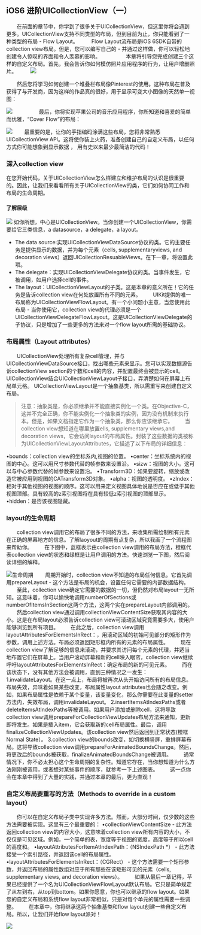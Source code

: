 ## iOS6 进阶UICollectionView（一）　　
　　在前面的章节中，你学到了很多关于UICollectionView，但这里你将会遇到更多。UICollectionView支持不同类型的布局，但到目前为止，你只能看到了一种类型的布局 - Flow Layout。 
　　Flow Layout流布局是iOS 6SDK自带的collection view布局。但是，您可以编写自己的 - 并通过这样做，你可以轻松地创建令人惊叹的界面和令人羡慕的影响。 
　　
　　本章将引导您完成创建三个这样的自定义布局。首先，我会告诉你如何模仿照片应用程序的行为，让用户增删照片。
　　
![](http://upload-images.jianshu.io/upload_images/1670295-964bdaf80ce790ed.png?imageMogr2/auto-orient/strip%7CimageView2/2/w/1240) 

　　然后您将学习如何创建一个堆叠栏布局像Pi​​nterest的使用。这种布局在普及获得了与开发商，因为这样的作品真的很好，用于显示可变大小图像的天然单一视图：

![](http://upload-images.jianshu.io/upload_images/1670295-19ca997b74ab8101.png?imageMogr2/auto-orient/strip%7CimageView2/2/w/1240)
         
　　最后，你将实现苹果公司的音乐应用程序，你所知道和喜爱的简单而优雅，“Cover Flow”的布局： 

![](http://upload-images.jianshu.io/upload_images/1670295-fdc188826cef7cb8.png?imageMogr2/auto-orient/strip%7CimageView2/2/w/1240)
　　最重要的是，让你的手指编码涂满这些布局，您将非常熟悉UICollectionView API。这将使你装上火药，准备创建自己的自定义布局，以任何方式你可能想象到显示数据 ， 用有史以来最少最简洁的代码！
### 深入collection  view
在您开始代码，关于UICollectionView怎么样建立和维护布局的认识是很重要的。因此，让我们来看看所有关于UICollectionView的类，它们如何协同工作和布局的生命周期。

#### 了解层级

![](http://upload-images.jianshu.io/upload_images/1670295-03a553978b652678.png?imageMogr2/auto-orient/strip%7CimageView2/2/w/1240)
如你所想，中心是UICollectionView。当你创建一个UICollectionView，你需要给它三类信息，a datasource，a delegate，a layout。

* The data source:实现UICollectionViewDataSource协议的类。它的主要任务是提供显示的数据，并为每个元素（cells, supplementaryviews, and decoration views）返回UICollectionResuableViews。在下一章，将设置此项。
* The delegate：实现UICollectionViewDelegate协议的类。当事件发生，它被调用，如用户选择cell的事件。
* The layout：UICollectionViewLayout的子类。这是本章的意义所在！它的任务是告诉collection view在何处放置所有不同的元素。
　　UIKit提供的唯一布局称为UICollectionViewFlowLayout。有一个小问题小主意，当您使用此布局 - 当你使用它，collection view的代理必须是一个UICollectionViewDelegateFlowLayout。这是UICollectionViewDelegate的子协议，只是增加了一些更多的方法来对一个flow layout所需的基础协议。

### 布局属性（Layout attributes）
　　UICollectionView处理所有复杂cell管理，并与UICollectionViewDataSource接口，找出哪些元素来显示。您可以实现数据源告诉collectionView section的个数和cell的内容，并配置最终会被显示的cell。
UICollectionView结合UICollectionViewLayout子接口，弄清楚如何在屏幕上布局单元格。 UICollectionViewLayout是一个抽象基类，所以需重写来创建自定义布局。
>注意：抽象类是，你必须继承并不能直接实例化一个类。在Objective-C，这并不完全正确，你不能实例化一个抽象类的实例，因为没有机制来执行本。但是，如果文档指定它作为一个抽象类，那么你应该继承它。
　　当collection view想知道在哪里放置ells, supplementary views,and decoration views，它会访问layout的布局属性。封装了这些数据的类被称为UICollectionViewLayoutAttributes，它描述了以下布局的详细信息：

•bounds：collection view的坐标系内,视图的位置。
•center：坐标系统内的视图的中心。这可以用尺寸参数代替的帧参数来设置沿。
•sizw：视图的大小。这可以与中心参数代替的帧参数来设置沿。
•Transform3D：如果要旋转，缩放或改造它被应用到视图的CATransform3D对象。
•alpha：视图的透明度。
•zIndex：相对于其他视图的视图的顺序。这可以用来定义视图具体地说是否应在或低于其他视图顶部。具有较高的z索引视图将在具有较低z索引视图的顶部显示。
•hidden：是否该视图隐藏。

### layout的生命周期
　　collection view调用它的布局了很多不同的方法，来收集所需绘制所有元素在正确的屏幕地方的信息。了解laoyout的周期有点复杂，所以我画了一个流程图来帮助你。
　　在下图中，蓝框表示由collection view调用的布局方法，橙框代表collection view的状态和绿框是让用户调用的方法。快速浏览一下图，然后阅读详细的解释。

![生命周期](http://upload-images.jianshu.io/upload_images/1670295-508c0e2c650a1490.png?imageMogr2/auto-orient/strip%7CimageView2/2/w/1240)
　　周期开始时，collection view不知道的布局任何信息。它首先调用prepareLayout - 这个方法是布局的机会，设置任何它需要的内部数据结构。
　　至此，collection view确定它需要的数据的一切，但仍然对布局layout一无所知。这意味着，你可以愉快地调用numberOfSections或numberOfItemsInSection这两个方法，这两个实在prepareLayout内部调用的。
　　然后collection view通过调用collectionViewContentSize获取其内容的大小。这是在布局layout必须告诉collection view可滚动区域究竟需要多大，使用户能够浏览到所有项目。
　　在此之后，collection view调用layoutAttributesForElementsInRect：，用滚动区域的初始可见部分的矩形作为参数，调用上述方法。布局必须返回矩形框内所有的元素的布局属性。
　　现在collection view了解足够的信息来滚动，并要求其访问每个元素的代理，并适当地布置它们在屏幕上。当用户滚动屏幕和新的cell映入眼帘，collection view继续呼吁layoutAttributesForElementsInRect：确定布局的新的可见元素。
　　而在该状态下，没有其他方法会被调用，直到三种情况之一发生：
1.invalidateLayout。在这一点上，布局将被再次从头开始访问所有的布局信息。布局失效，异味着如果某些改变，布局属性layout attributes也会随之改变。例如，如果布局属性是依赖于某个变量，该变量变化，那么你需要在此变量的setter方法内，失效布局，调用invalidateLayout。
2.insertItemsAtIndexPaths或者deleteItemsAtIndexPaths等被调用。如果用户添加或删除cell，这将导致collection view调用prepareForCollectionViewUpdates布局方法来通知，更新即将发生。如果是插入item，它会获取新的cell布局属性​​。最后，调用finalizeCollectionViewUpdates。该collection view然后返回到正常状态(橙框 Normal State）。
3.collection view的bounds改变，如切换横竖屏，重排屏幕布局。这将导致collection view调用prepareForAnimatedBoundsChange。然后，将更改后的bounds被获取，finalizeAnimatedBoundsChange被调用。
　　通常情况下，你不必太担心这个生命周期的复杂性。知道它存在，当你想知道为什么方法刚刚被调用，或者想对某些事件的顺序，就参考一下上述图表。
　　这一点你会在本章中得到了大量的实践，并通过本章的最后，更为直观！
### 自定义布局要重写的方法（Methods to override in a custom layout）
　　你可以在自定义布局子类中实现许多方法。然而，大部分时间，仅少数​​的这些方法需要被实现。这里有三个最重要的：
•collectionViewContentSize - 此方法返回collection view的内容大小，这意味着collection view所有内容的大小，不仅仅是可见区域。例如，一个简单的表，宽度等于视图的宽度，高度等于所以cell的高度和。
•layoutAttributesForItemAtIndexPath：（NSIndexPath *） - 此方法接受一个索引路径，并返回该cell的布局属性。
•layoutAttributesForElementsInRect：（CGRect） - 这个方法需要一个矩形参数，并返回布局的属性数组对应于所有那些在该矩形可见的元素（cells, supplementary views, and decoration views）。
　　如果从最后一章记得，苹果已经提供了一个名为UICollectionViewFlowLayout默认布局。它只是简单规定了从左到右，从top到bottom。如果你愿意，你也可以继承的flow layout。如果您的自定义布局和系统flow layout非常相似，只是对每个单元的属性需要一些调整。
　　在本章中，你将继承这两个抽象基类和flow layout创建一些自定义布局。所以，让我们开始flow layout派对！

![](http://upload-images.jianshu.io/upload_images/1670295-b537bb00c5e879a5.png?imageMogr2/auto-orient/strip%7CimageView2/2/w/1240)